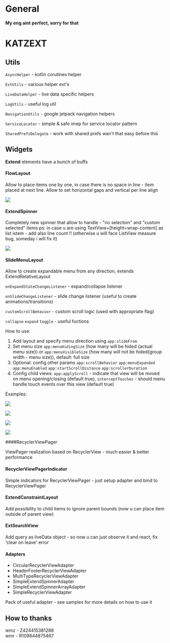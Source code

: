 # General

**My eng aint perfect, sorry for that**

# KATZEXT

## Utils

`AsyncHelper` - kotlin corutines helper

`ExtUtils` - various helper ext's

`LiveDataHelper` - live data specific helpers

`LogUtils` - useful log util

`NavigationUtils` - google jetpack navigation helpers

`ServiceLocator` - simple & safe imep for service locator pattern

`SharedPrefsDelegate` - work with shared prefs wan't that easy before this

## Widgets

**Extend** elements have a bunch of buffs

#### FlowLayout

Allow to place items one by one, in case there is no space in line - item placed at next line. Allow to set horizontal gaps and vertical per line align

![](https://github.com/vkatz/vkatz-lib/blob/master/.doc/flow_layout.png?raw=true)

#### ExtendSpinner

Completely new spinner that allow to handle - "no selection" and "custom selected" items
ps: in case u are using TextView+[height=wrap-content] as list istem - add also line count !! (otherwise u will face ListView measure bug, someday i will fix it)

![](https://raw.githubusercontent.com/vkatz/vkatz-lib/master/.doc/ext_spinner.png)

#### SlideMenuLayout  

Allow to create expandable menu from any direction, extends ExtendRelativeLayout

`onExpandStateChangeListener` - expand/collapse listener

`onSlideChangeListener` -  slide change listener (useful to create animations/transitions)

`customScrollBehavior` - custom scroll logic (used with appropriate flag)

`collapse` `expand` `toggle` - useful fuctions

How to use:

1. Add layout and specify menu direction using `app:slideFrom`
2. Set menu size `app:menuHidingSize` (how many will be hided {actual menu size}) or `app:menuVisibleSize` (how many will not be hided{group width - menu size}), default: full size
3. Optional: config other params `app:scrollBehavior` `app:menuExpanded` `app:menuEnabled` `app:startScrollDistance` `app:scrollerDuration`
4. Config child views: `app:applyScroll` - indicate that view will be moved on menu opening/closing (default true), `interceptTouches` - should menu handle touch events over this view (default true)      
       
Examples:

![](https://raw.githubusercontent.com/vkatz/vkatz-lib/master/.doc/slide_menu_1.gif)

![](https://raw.githubusercontent.com/vkatz/vkatz-lib/master/.doc/slide_menu_2.gif)

![](https://raw.githubusercontent.com/vkatz/vkatz-lib/master/.doc/slide_menu_3.gif)

![](https://raw.githubusercontent.com/vkatz/vkatz-lib/master/.doc/slide_menu_4.gif)

####RecyclerViewPager

ViewPager realization based on RecyclerView - much easier & better performance

#### RecyclerViewPagerIndicator

Simple indicators for RecyclerViewPager - just setup adapter and bind to RecyclerViewPager

#### ExtendConstraintLayout

Add possibility to child items to ignore parent bounds (now u can place item outside of parent view)

#### ExtSearchView

Add query as liveData object - so now u can just observe it and react, fix 'clear on leave' error

#### Adapters

* CircularRecyclerViewAdapter
* HeaderFooterRecyclerViewAdapter
* MultiTypeRecyclerViewAdapter
* SimpleExtendSpinnerAdapter
* SimpleExtendSpinnerArrayAdapter
* SimpleRecyclerViewAdapter

Pack of useful adapter - see samples for more details on how to use it

## How to thanks

wmz - Z424415381288 <br/>
wmr - R109844875467